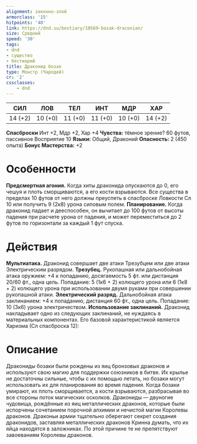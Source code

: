 ```yaml
---
alignment: законно-злой
armorclass: '15'
hitpoints: '40'
link: https://dnd.su/bestiary/10569-bozak-draconian/
size: Средний
speed: '30'
tags:
- dnd
- существо
- бестиарий
title: Драконид бозак
type: Монстр (Чародей)
cr: '2'
cssclasses:
    - dnd
---
```



| СИЛ | ЛОВ | ТЕЛ | ИНТ | МДР | ХАР |
|---|---|---|---|---|---|
| 14 (+2) | 10 (+0) | 11 (+0) | 11 (+0) | 10 (+0) | 14 (+2) |
**Спасброски** Инт +2, Мдр +2, Хар +4
**Чувства:** тёмное зрение? 60 футов, пассивное Восприятие 10
**Языки:** Общий, Драконий
**Опасность:** 2 (450 опыта)
**Бонус Мастерства:** +2


# Особенности
**Предсмертная агония.** Когда хиты драконида опускаются до 0, его чешуя и плоть сморщиваются, а его кости взрываются. Все существа в пределах 10 футов от него должны преуспеть в спасброске Ловкости Сл 10 или получить 9 (2к8) урона силовым полем.
**Планирование.** Когда драконид падает и дееспособен, он вычитает до 100 футов от высоты падения при расчете урона от падения, и может переместиться до 2 футов по горизонтали за каждый 1 фут спуска.


# Действия
**Мультиатака.** Драконид совершает две атаки Трезубцем или две атаки Электрическим разрядом.
**Трезубец.** Рукопашная или дальнобойная атака оружием: +4 к попаданию, досягаемость 5 фт. или дистанция 20/60 фт., одна цель. Попадание: 5 (1к6 + 2) колющего урона или 6 (1к8 + 2) колющего урона при использовании двумя руками при совершении рукопашной атаки.
**Электрический разряд.** Дальнобойная атака заклинанием: +4 к попаданию, дистанция 60 фт., одна цель. Попадание: 10 (3к6) урона электричеством.
**Использование заклинаний.** Драконид накладывает одно из следующих заклинаний, не нуждаясь в материальных компонентах. Его базовой характеристикой является Харизма (Сл спасброска 12):


# Описание
Дракониды бозаки были рождены из яиц бронзовых драконов и используют свою магию для поддержки союзников в битве. Их крылье не достаточны сильные, чтобы с их помощью летать, но бозаки могут использовать их для планирования во время падения. Когда бозаки умирают, их плоть сморщивается, а кости взрываются, разбрасывая во все стороны поток магических осколков. Дракониды — двуногие чудовища, рождённые из яиц металлических драконов, которые были испорчены сочетанием порочной алхимии и нечистой магии Королевы драконов. Драконьи армии тщательно оберегают секрет создания драконидов, заставляя металлических драконов Кринна думать, что их яйца находятся в заложниках. По этой причине те не препятствуют завоеваниям Королевы драконов.